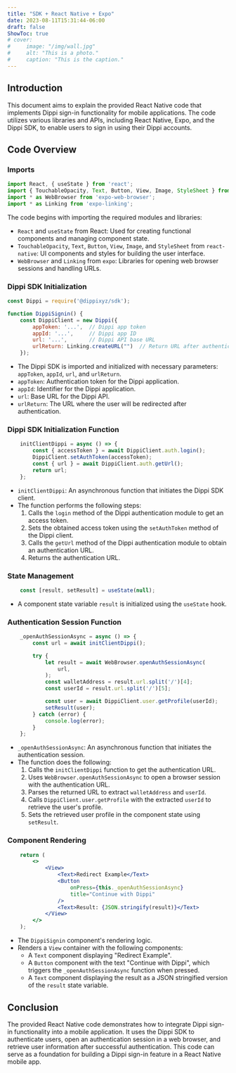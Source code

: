 ```yaml
---
title: "SDK + React Native + Expo"
date: 2023-08-11T15:31:44-06:00
draft: false
ShowToc: true
# cover: 
#     image: "/img/wall.jpg"
#     alt: "This is a photo."
#     caption: "This is the caption."
---
```


<!-- # Documentation ReactNative + Expo: Dippi Sign-in -->
## Introduction

This document aims to explain the provided React Native code that implements Dippi sign-in functionality for mobile applications. The code utilizes various libraries and APIs, including React Native, Expo, and the Dippi SDK, to enable users to sign in using their Dippi accounts.

## Code Overview

### Imports

```jsx
import React, { useState } from 'react';
import { TouchableOpacity, Text, Button, View, Image, StyleSheet } from 'react-native';
import * as WebBrowser from 'expo-web-browser';
import * as Linking from 'expo-linking';

```

The code begins with importing the required modules and libraries:

- `React` and `useState` from React: Used for creating functional components and managing component state.
- `TouchableOpacity`, `Text`, `Button`, `View`, `Image`, and `StyleSheet` from `react-native`: UI components and styles for building the user interface.
- `WebBrowser` and `Linking` from `expo`: Libraries for opening web browser sessions and handling URLs.

### Dippi SDK Initialization

```jsx
const Dippi = require('@dippixyz/sdk');

function DippiSignin() {
    const DippiClient = new Dippi({
        appToken: '...',  // Dippi app token
        appId: '...',     // Dippi app ID
        url: '...',       // Dippi API base URL
        urlReturn: Linking.createURL("")  // Return URL after authentication
    });

```

- The Dippi SDK is imported and initialized with necessary parameters: `appToken`, `appId`, `url`, and `urlReturn`.
- `appToken`: Authentication token for the Dippi application.
- `appId`: Identifier for the Dippi application.
- `url`: Base URL for the Dippi API.
- `urlReturn`: The URL where the user will be redirected after authentication.

### Dippi SDK Initialization Function

```jsx
    initClientDippi = async () => {
        const { accessToken } = await DippiClient.auth.login();
        DippiClient.setAuthToken(accessToken);
        const { url } = await DippiClient.auth.getUrl();
        return url;
    };

```

- `initClientDippi`: An asynchronous function that initiates the Dippi SDK client.
- The function performs the following steps:
    1. Calls the `login` method of the Dippi authentication module to get an access token.
    2. Sets the obtained access token using the `setAuthToken` method of the Dippi client.
    3. Calls the `getUrl` method of the Dippi authentication module to obtain an authentication URL.
    4. Returns the authentication URL.

### State Management

```jsx
    const [result, setResult] = useState(null);

```

- A component state variable `result` is initialized using the `useState` hook.

### Authentication Session Function

```jsx
    _openAuthSessionAsync = async () => {
        const url = await initClientDippi();

        try {
            let result = await WebBrowser.openAuthSessionAsync(
                url,
            );
            const walletAddress = result.url.split('/')[4];
            const userId = result.url.split('/')[5];

            const user = await DippiClient.user.getProfile(userId);
            setResult(user);
        } catch (error) {
            console.log(error);
        }
    };

```

- `_openAuthSessionAsync`: An asynchronous function that initiates the authentication session.
- The function does the following:
    1. Calls the `initClientDippi` function to get the authentication URL.
    2. Uses `WebBrowser.openAuthSessionAsync` to open a browser session with the authentication URL.
    3. Parses the returned URL to extract `walletAddress` and `userId`.
    4. Calls `DippiClient.user.getProfile` with the extracted `userId` to retrieve the user's profile.
    5. Sets the retrieved user profile in the component state using `setResult`.

### Component Rendering

```jsx
    return (
        <>
            <View>
                <Text>Redirect Example</Text>
                <Button
                    onPress={this._openAuthSessionAsync}
                    title="Continue with Dippi"
                />
                <Text>Result: {JSON.stringify(result)}</Text>
            </View>
        </>
    );

```

- The `DippiSignin` component's rendering logic.
- Renders a `View` container with the following components:
    - A `Text` component displaying "Redirect Example".
    - A `Button` component with the text "Continue with Dippi", which triggers the `_openAuthSessionAsync` function when pressed.
    - A `Text` component displaying the result as a JSON stringified version of the `result` state variable.

## Conclusion

The provided React Native code demonstrates how to integrate Dippi sign-in functionality into a mobile application. It uses the Dippi SDK to authenticate users, open an authentication session in a web browser, and retrieve user information after successful authentication. This code can serve as a foundation for building a Dippi sign-in feature in a React Native mobile app.